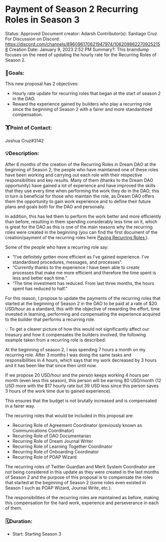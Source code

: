 # Payment of Season 2 Recurring Roles in Season 3

Status: Approved
Document creator: Adarsh
Contributor(s): Santiago Cruz 
For Discussion on Discord: https://discord.com/channels/896096170621947974/1062098622709252158
Creation Date: January 9, 2023 2:52 PM
Summary?: This braindump focuses on the need of updating the hourly rate for the Recurring Roles of Season 2.

### 🎯**Goals:**

This new proposal has 2 objectives:

- Hourly rate update for recurring roles that began at the start of season 2 in the DAO.
- Reward the experience gained by builders who play a recurring role since the beginning of Season 2 with a fairer and more standardized compensation.

### 🏋️**Point of Contact:**

Joshua Cruz#3142

### 💡**Description:**

After 6 months of the creation of the Recurring Roles in Dream DAO at the beginning of Season 2, the people who have maintained one of these roles have been working and carrying out each role with their respective responsibilities and key results. Many of them (thanks to the Dream DAO opportunity) have gained a lot of experience and have improved the skills that they use every time when performing the work they do in the DAO; this in turn is beneficial for those who maintain the role, as Dream DAO offers them the opportunity to gain work experience and to define their future plans and goals both for the DAO and personally.

In addition, this has led them to perform the work better and more efficiently than before, resulting in them spending considerably less time on it, which is great for the DAO as this is one of the main reasons why the recurring roles were created in the beginning (you can find the first document of the creation/payment of the recurring roles here [Paying Recurring Roles ](https://www.notion.so/Paying-Recurring-Roles-bb7da01ce5c243ce852ccb4aace8008b?pvs=21)). 

Some of the people who have a recurring role say:

- “I’ve definitely gotten more efficient as I’ve gained experience. I’ve standardised procedures, messages, and processes”.
- “Currently thanks to the experience I have been able to create processes that make me more efficient and therefore the time spent is less and better each time.”
- “The time investment has reduced. From last three months, the hours spent has reduced to half.”

For this reason, I propose to update the payments of the recurring roles that started at the beginning of Season 2 in the DAO to be paid at a rate of $20 USD/hour as a standard, this with the objective of rewarding the effort, time invested in learning, performing and compensating the experience acquired to the builder that performs a recurring role.

<aside>
💡 To get a clearer picture of how this would not significantly affect our treasury and how it compensates the builders involved, the following example taken from a recurring role is described:

At the beginning of season 2, I was spending 7 hours a month on my recurring role. After 3 months I was doing the same tasks and responsibilities in 4 hours, which says that my work decreased by 3 hours and it has been like that since then until now.

If we propose 20 USD/hour and the person keeps working 4 hours per month (even less this season), this person will be earning 80 USD/month (12 USD more with the $17 hourly rate but 39 USD less since this person saves 3 hours of the work time due to gained experience).

This ensures that the budget is not brutally increased and is compensated in a fairer way.

</aside>

The recurring roles that would be included in this proposal are:

- Recurring Role of Agreement Coordinator (previously known as Communications Coordinator)
- Recurring Role of DAO Documentarian
- Recurring Role of Dream Journal Writer
- Recurring Role of Learning Together Coordinator
- Recurring Role of Onboarding Coordinator
- Recurring Role of POAP Wizard

The recurring roles of Twitter Guardian and Merit System Coordinator are not being considered in this update as they were created in the last months of Season 2 and the purpose of this proposal is to compensate the roles that started at the beginning of Season 2 (some roles even existed in Season 1 such as POAP Wizard, Journal Write, etc.).

The responsibilities of the recurring roles are maintained as before, making this compensation for the hard work, experience and perseverance in each of them.

### 🗓️**Duration:**

- Start: Starting Season 3